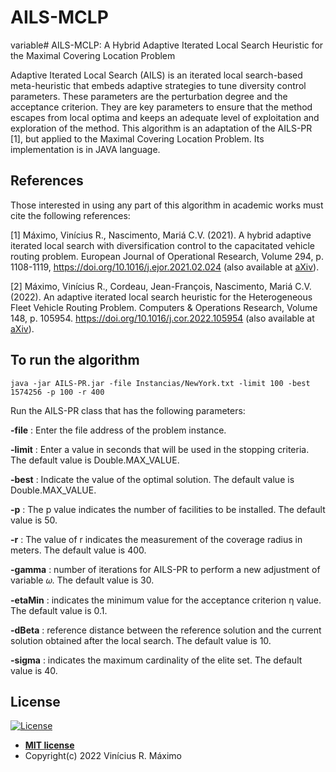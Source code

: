 # AILS-MCLP

variable# AILS-MCLP: A Hybrid Adaptive Iterated Local Search Heuristic for the Maximal Covering Location Problem

Adaptive Iterated Local Search (AILS) is an iterated local search-based meta-heuristic that embeds adaptive strategies to tune  diversity control parameters. These parameters are the perturbation degree and the acceptance criterion. They are key parameters to ensure that the method escapes from local optima and keeps an adequate level of exploitation and exploration of the method. This algorithm is an adaptation of the AILS-PR [1], but applied to the Maximal Covering Location Problem. Its implementation is in JAVA language.

## References

Those interested in using any part of this algorithm in academic works must cite the following references:

[1] Máximo, Vinícius R., Nascimento, Mariá C.V. (2021).
A hybrid adaptive iterated local search with diversification control to the capacitated vehicle routing problem. European Journal of Operational Research, Volume 294, p. 1108-1119, https://doi.org/10.1016/j.ejor.2021.02.024 (also available at [aXiv](https://arxiv.org/abs/2012.11021)).

[2] Máximo, Vinícius R., Cordeau, Jean-François, Nascimento, Mariá C.V. (2022).
An adaptive iterated local search heuristic for the Heterogeneous Fleet Vehicle Routing Problem. Computers & Operations Research, Volume 148, p. 105954.
https://doi.org/10.1016/j.cor.2022.105954 (also available at [aXiv](https://arxiv.org/abs/2111.12821)).

## To run the algorithm

```console
java -jar AILS-PR.jar -file Instancias/NewYork.txt -limit 100 -best 1574256 -p 100 -r 400
```

Run the AILS-PR class that has the following parameters:

**-file** : Enter the file address of the problem instance.

**-limit** : Enter a value in seconds that will be used in the stopping criteria. The default value is Double.MAX_VALUE.

**-best** : Indicate the value of the optimal solution. The default value is Double.MAX_VALUE.

**-p** : The p value indicates the number of facilities to be installed. The default value is 50.

**-r** : The value of r indicates the measurement of the coverage radius in meters. The default value is 400.

**-gamma** : number of iterations for AILS-PR to perform a new adjustment of variable 𝜔. The default value is 30.

**-etaMin** : indicates the minimum value for the acceptance criterion η value. The default value is 0.1.

**-dBeta** : reference distance between the reference solution and the current solution obtained after the local search. The default value is 10.

**-sigma** : indicates the maximum cardinality of the elite set. The default value is 40.

## License

[![License](http://img.shields.io/:license-mit-blue.svg?style=flat-square)](http://badges.mit-license.org)

- **[MIT license](https://opensource.org/licenses/MIT)**
- Copyright(c) 2022 Vinícius R. Máximo
